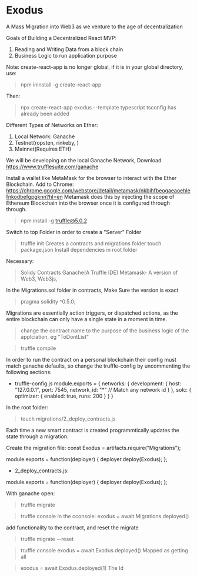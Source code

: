 # Exodus
A Mass Migration into Web3 as we venture to the age of decentralization

Goals of Building a Decentralized React MVP:
1. Reading and Writing Data from a block chain
2. Business Logic to run application purpose


Note: create-react-app is no longer global, if it is in your global directory, use:
> npm ininstall -g create-react-app

Then: 
> npx create-react-app exodus --template typescript 
tsconfig has already been added





Different Types of Networks on Ether:
1. Local Network: Ganache 
2. Testnet(ropsten, rinkeby, )
3. Mainnet(Requires ETH)

We will be developing on the local Ganache Network, 
Download https://www.trufflesuite.com/ganache

Install a wallet like MetaMask for the browser to interact with the Ether Blockchain. 
Add to Chrome: https://chrome.google.com/webstore/detail/metamask/nkbihfbeogaeaoehlefnkodbefgpgknn?hl=en
Metamask does this by injecting the scope of Ethereum Blockchain into the browser once it is configured through through. 

> npm install -g truffle@5.0.2






Switch to top Folder in order to create a "Server" Folder
> truffle init
Creates a contracts and migrations folder
> touch package.json
Install dependencies in root folder

Necessary:

> Solidy Contracts
> Ganache(A Truffle IDE)
> Metamask-
> A version of Web3, Web3js, 


In the Migrations.sol folder in contracts, 
Make Sure the version is exact
> pragma solidity ^0.5.0;

Migrations are essentially action triggers, or dispatched actions, as the entire blockchain can only have a single state in a moment in time. 
> change the contract name to the purpose of the business logic of the applciation, eg "ToDontList"

> truffle compile


In order to run the contract on a personal blockchain their config must match ganache defaults, so change the truffle-config by uncommenting the following sections:
- truffle-config.js
module.exports = {
  networks: {
    development: {
      host: "127.0.0.1",
      port: 7545,
      network_id: "*" // Match any network id
    }
  },
  solc: {
    optimizer: {
      enabled: true,
      runs: 200
    }
  }
}


In the root folder:
> touch migrations/2_deploy_contracts.js

Each time a new smart contract is created programmtically updates the state through a migration. 

Create the migration file:
const Exodus = artifacts.require("Migrations");

module.exports = function(deployer) {
  deployer.deploy(Exodus);
};


- 2_deploy_contracts.js:

module.exports = function(deployer) {
  deployer.deploy(Exodus);
};



With ganache open:
> truffle migrate

> truffle console
In the cconsole:
> exodus = await Migrations.deployed()


add functionality to the contract, and reset the migrate
> truffle migrate --reset

> truffle console
> exodus = await Exodus.deployed()
Mapped as getting all

> exodus = await Exodus.deployed(1)
The Id 